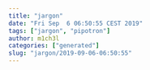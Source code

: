 ```yaml
---
title: "jargon"
date: "Fri Sep  6 06:50:55 CEST 2019"
tags: ["jargon", "pipotron"]
author: m1ch3l
categories: ["generated"]
slug: "jargon/2019-09-06-06:50:55"
---
```



